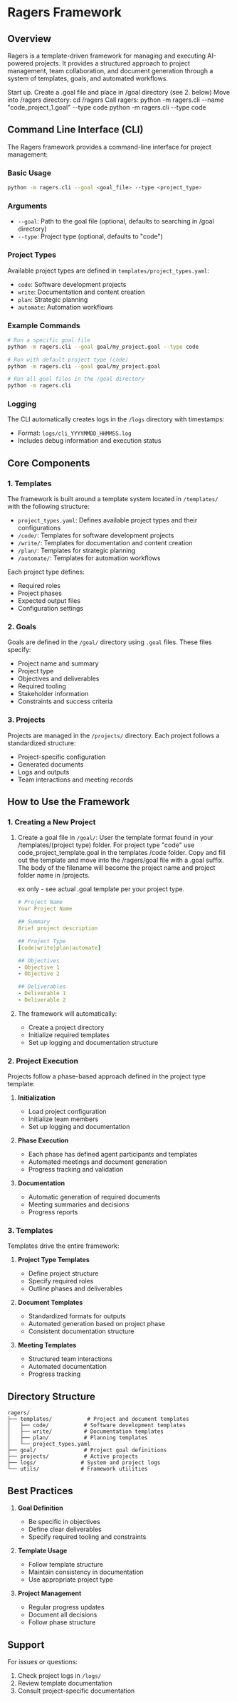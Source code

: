 # Ragers Framework

## Overview
Ragers is a template-driven framework for managing and executing AI-powered projects. It provides a structured approach to project management, team collaboration, and document generation through a system of templates, goals, and automated workflows.

Start up. Create a .goal file and place in /goal directory (see 2. below)
Move into /ragers directory: cd /ragers
Call ragers: 
  python -m ragers.cli --name "code_project_1.goal" --type code
  python -m ragers.cli --type code

## Command Line Interface (CLI)

The Ragers framework provides a command-line interface for project management:

### Basic Usage
```bash
python -m ragers.cli --goal <goal_file> --type <project_type>
```

### Arguments
- `--goal`: Path to the goal file (optional, defaults to searching in /goal directory)
- `--type`: Project type (optional, defaults to "code")

### Project Types
Available project types are defined in `templates/project_types.yaml`:
- `code`: Software development projects
- `write`: Documentation and content creation
- `plan`: Strategic planning
- `automate`: Automation workflows

### Example Commands
```bash
# Run a specific goal file
python -m ragers.cli --goal goal/my_project.goal --type code

# Run with default project type (code)
python -m ragers.cli --goal goal/my_project.goal

# Run all goal files in the /goal directory
python -m ragers.cli
```

### Logging
The CLI automatically creates logs in the `/logs` directory with timestamps:
- Format: `logs/cli_YYYYMMDD_HHMMSS.log`
- Includes debug information and execution status

## Core Components

### 1. Templates
The framework is built around a template system located in `/templates/` with the following structure:
- `project_types.yaml`: Defines available project types and their configurations
- `/code/`: Templates for software development projects
- `/write/`: Templates for documentation and content creation
- `/plan/`: Templates for strategic planning
- `/automate/`: Templates for automation workflows

Each project type defines:
- Required roles
- Project phases
- Expected output files
- Configuration settings

### 2. Goals
Goals are defined in the `/goal/` directory using `.goal` files. These files specify:
- Project name and summary
- Project type
- Objectives and deliverables
- Required tooling
- Stakeholder information
- Constraints and success criteria

### 3. Projects
Projects are managed in the `/projects/` directory. Each project follows a standardized structure:
- Project-specific configuration
- Generated documents
- Logs and outputs
- Team interactions and meeting records

## How to Use the Framework

### 1. Creating a New Project

1. Create a goal file in `/goal/`:
    User the template format found in your /templates/(project type) folder. For project type "code" use code_project_template.goal in the templates /code folder. Copy and fill out the template and move into the /ragers/goal file with a .goal suffix.  The body of the filename will become the project name and project folder name in /projects.

    ex only - see actual .goal template per your project type.
   ```yaml
   # Project Name
   Your Project Name

   ## Summary
   Brief project description

   ## Project Type
   [code|write|plan|automate]

   ## Objectives
   - Objective 1
   - Objective 2

   ## Deliverables
   - Deliverable 1
   - Deliverable 2
   ```

2. The framework will automatically:
   - Create a project directory
   - Initialize required templates
   - Set up logging and documentation structure

### 2. Project Execution

Projects follow a phase-based approach defined in the project type template:

1. **Initialization**
   - Load project configuration
   - Initialize team members
   - Set up logging and documentation

2. **Phase Execution**
   - Each phase has defined agent participants and templates
   - Automated meetings and document generation
   - Progress tracking and validation

3. **Documentation**
   - Automatic generation of required documents
   - Meeting summaries and decisions
   - Progress reports

### 3. Templates

Templates drive the entire framework:

1. **Project Type Templates**
   - Define project structure
   - Specify required roles
   - Outline phases and deliverables

2. **Document Templates**
   - Standardized formats for outputs
   - Automated generation based on project phase
   - Consistent documentation structure

3. **Meeting Templates**
   - Structured team interactions
   - Automated documentation
   - Progress tracking

## Directory Structure

```
ragers/
├── templates/           # Project and document templates
│   ├── code/           # Software development templates
│   ├── write/          # Documentation templates
│   ├── plan/           # Planning templates
│   └── project_types.yaml
├── goal/               # Project goal definitions
├── projects/           # Active projects
├── logs/              # System and project logs
└── utils/             # Framework utilities
```

## Best Practices

1. **Goal Definition**
   - Be specific in objectives
   - Define clear deliverables
   - Specify required tooling and constraints

2. **Template Usage**
   - Follow template structure
   - Maintain consistency in documentation
   - Use appropriate project type

3. **Project Management**
   - Regular progress updates
   - Document all decisions
   - Follow phase structure

## Support

For issues or questions:
1. Check project logs in `/logs/`
2. Review template documentation
3. Consult project-specific documentation 